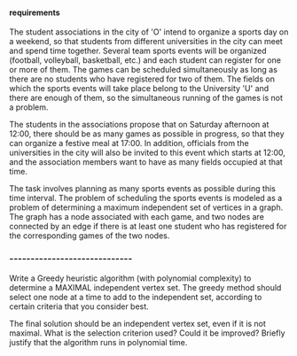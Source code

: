 #### requirements

The student associations in the city of 'O' intend to organize a sports day on a weekend, so that students from different universities in the city can meet and spend time together. Several team sports events will be organized (football, volleyball, basketball, etc.) and each student can register for one or more of them. The games can be scheduled simultaneously as long as there are no students who have registered for two of them. The fields on which the sports events will take place belong to the University 'U' and there are enough of them, so the simultaneous running of the games is not a problem.

The students in the associations propose that on Saturday afternoon at 12:00, there should be as many games as possible in progress, so that they can organize a festive meal at 17:00. In addition, officials from the universities in the city will also be invited to this event which starts at 12:00, and the association members want to have as many fields occupied at that time.

The task involves planning as many sports events as possible during this time interval. The problem of scheduling the sports events is modeled as a problem of determining a maximum independent set of vertices in a graph. The graph has a node associated with each game, and two nodes are connected by an edge if there is at least one student who has registered for the corresponding games of the two nodes.

### -----------------------------

Write a Greedy heuristic algorithm (with polynomial complexity) to determine a MAXIMAL independent vertex set. The greedy method should select one node at a time to add to the independent set, according to certain criteria that you consider best.

The final solution should be an independent vertex set, even if it is not maximal. What is the selection criterion used? Could it be improved? Briefly justify that the algorithm runs in polynomial time.

